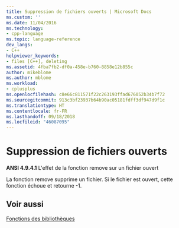 ```yaml
---
title: Suppression de fichiers ouverts | Microsoft Docs
ms.custom: ''
ms.date: 11/04/2016
ms.technology:
- cpp-language
ms.topic: language-reference
dev_langs:
- C++
helpviewer_keywords:
- files [C++], deleting
ms.assetid: 4fba7fb2-df0a-458e-b760-8858e12b855c
author: mikeblome
ms.author: mblome
ms.workload:
- cplusplus
ms.openlocfilehash: c8e66c811571f22c263193ffad676052b34b7f72
ms.sourcegitcommit: 913c3bf23937b64b90ac05181fdff3df947d9f1c
ms.translationtype: HT
ms.contentlocale: fr-FR
ms.lasthandoff: 09/18/2018
ms.locfileid: "46087095"
---
```

# <a name="deleting-open-files"></a>Suppression de fichiers ouverts

**ANSI 4.9.4.1** L'effet de la fonction remove sur un fichier ouvert

La fonction remove supprime un fichier. Si le fichier est ouvert, cette fonction échoue et retourne -1.

## <a name="see-also"></a>Voir aussi

[Fonctions des bibliothèques](../c-language/library-functions.md)